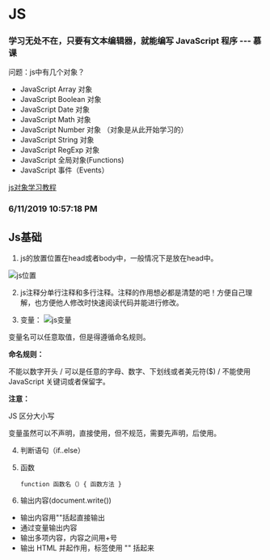# JS 

### 学习无处不在，只要有文本编辑器，就能编写 JavaScript 程序 --- 慕课

问题：js中有几个对象？

- JavaScript Array 对象
- JavaScript Boolean 对象
- JavaScript Date 对象
- JavaScript Math 对象
- JavaScript Number 对象 （对象是从此开始学习的）
- JavaScript String 对象
- JavaScript RegExp 对象
- JavaScript 全局对象(Functions)
- JavaScript 事件（Events）  


[js对象学习教程](http://www.w3school.com.cn/jsref/jsref_obj_array.asp "js对象")

### 6/11/2019 10:57:18 PM 
## Js基础

1. js的放置位置在head或者body中，一般情况下是放在head中。

![js位置](https://i.imgur.com/OCHQ7I4.png)

2. js注释分单行注释和多行注释。注释的作用想必都是清楚的吧！方便自己理解，也方便他人修改时快速阅读代码并能进行修改。

3. 变量：
![js变量](https://i.imgur.com/yUMWChh.png)

变量名可以任意取值，但是得遵循命名规则。

**命名规则：**

不能以数字开头 / 可以是任意的字母、数字、下划线或者美元符($) / 不能使用   JavaScript 关键词或者保留字。

**注意：** 

JS 区分大小写

变量虽然可以不声明，直接使用，但不规范，需要先声明，后使用。

4. 判断语句（if..else）
5. 函数

    `function 函数名（）{
		函数方法
    }`

6. 输出内容(document.write())

+ 输出内容用""括起直接输出
+ 通过变量输出内容
+ 输出多项内容，内容之间用+号
+ 输出 HTML 并起作用，标签使用 "" 括起来
